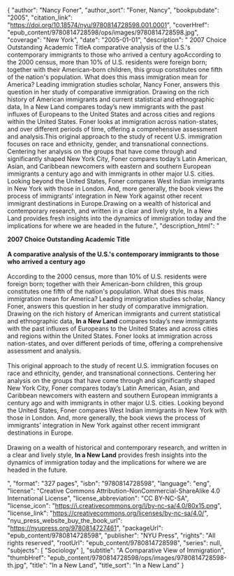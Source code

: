 {
  "author": "Nancy Foner",
  "author_sort": "Foner, Nancy",
  "bookpubdate": "2005",
  "citation_link": "https://doi.org/10.18574/nyu/9780814728598.001.0001",
  "coverHref": "epub_content/9780814728598/ops/images/9780814728598.jpg",
  "coverage": "New York",
  "date": "2005-01-01",
  "description": " 2007 Choice Outstanding Academic TitleA comparative analysis of the U.S.'s contemporary immigrants to those who arrived a century agoAccording to the 2000 census, more than 10% of U.S. residents were foreign born; together with their American-born children, this group constitutes one fifth of the nation's population. What does this mass immigration mean for America? Leading immigration studies scholar, Nancy Foner, answers this question in her study of comparative immigration. Drawing on the rich history of American immigrants and current statistical and ethnographic data, In a New Land compares today’s new immigrants with the past influxes of Europeans to the United States and across cities and regions within the United States. Foner looks at immigration across nation-states, and over different periods of time, offering a comprehensive assessment and analysis.This original approach to the study of recent U.S. immigration focuses on race and ethnicity, gender, and transnational connections. Centering her analysis on the groups that have come through and significantly shaped New York City, Foner compares today’s Latin American, Asian, and Caribbean newcomers with eastern and southern European immigrants a century ago and with immigrants in other major U.S. cities. Looking beyond the United States, Foner compares West Indian immigrants in New York with those in London. And, more generally, the book views the process of immigrants’ integration in New York against other recent immigrant destinations in Europe.Drawing on a wealth of historical and contemporary research, and written in a clear and lively style, In a New Land provides fresh insights into the dynamics of immigration today and the implications for where we are headed in the future.",
  "description_html": "<p><b> 2007 Choice Outstanding Academic Title</b><br><br><b>A comparative analysis of the U.S.'s contemporary immigrants to those who arrived a century ago</b><br><br>According to the 2000 census, more than 10% of U.S. residents were foreign born; together with their American-born children, this group constitutes one fifth of the nation's population. What does this mass immigration mean for America? Leading immigration studies scholar, Nancy Foner, answers this question in her study of comparative immigration. Drawing on the rich history of American immigrants and current statistical and ethnographic data, <b>In a New Land</b> compares today’s new immigrants with the past influxes of Europeans to the United States and across cities and regions within the United States. Foner looks at immigration across nation-states, and over different periods of time, offering a comprehensive assessment and analysis.<br><br>This original approach to the study of recent U.S. immigration focuses on race and ethnicity, gender, and transnational connections. Centering her analysis on the groups that have come through and significantly shaped New York City, Foner compares today’s Latin American, Asian, and Caribbean newcomers with eastern and southern European immigrants a century ago and with immigrants in other major U.S. cities. Looking beyond the United States, Foner compares West Indian immigrants in New York with those in London. And, more generally, the book views the process of immigrants’ integration in New York against other recent immigrant destinations in Europe.<br><br>Drawing on a wealth of historical and contemporary research, and written in a clear and lively style, <b>In a New Land</b> provides fresh insights into the dynamics of immigration today and the implications for where we are headed in the future.</p>",
  "format": "327 pages",
  "isbn": "9780814728598",
  "language": "eng",
  "license": "Creative Commons Attribution-NonCommercial-ShareAlike 4.0 International License",
  "license_abbreviation": "CC BY-NC-SA",
  "license_icon": "https://i.creativecommons.org/l/by-nc-sa/4.0/80x15.png",
  "license_link": "https://creativecommons.org/licenses/by-nc-sa/4.0/",
  "nyu_press_website_buy_the_book_url": "https://nyupress.org/9780814727461",
  "packageUrl": "epub_content/9780814728598",
  "publisher": "NYU Press",
  "rights": "All rights reserved",
  "rootUrl": "epub_content/9780814728598",
  "series": null,
  "subjects": [
    "Sociology"
  ],
  "subtitle": "A Comparative View of Immigration",
  "thumbHref": "epub_content/9780814728598/ops/images/9780814728598-th.jpg",
  "title": "In a New Land",
  "title_sort": "In a New Land"
}
